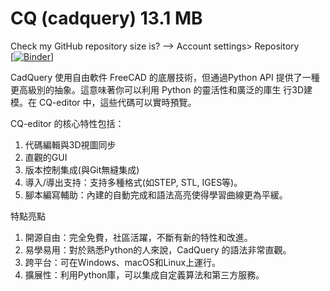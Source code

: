 # CQ (cadquery) 13.1 MB
Check my GitHub repository size is? --> Account settings> Repository<br>
[[![Binder](https://mybinder.org/badge_logo.svg)](https://mybinder.org/v2/gh/p3teacher/CQ/main)]<br>

CadQuery 使用自由軟件 FreeCAD 的底層技術，但通過Python API 提供了一種更高級別的抽象。這意味著你可以利用 Python 的靈活性和廣泛的庫生
行3D建模。在 CQ-editor 中，這些代碼可以實時預覽。

CQ-editor 的核心特性包括：
1. 代碼編輯與3D視圖同步
2. 直觀的GUI
3. 版本控制集成(與Git無縫集成)
4. 導入/導出支持：支持多種格式(如STEP, STL, IGES等)。
5. 腳本編寫輔助：內建的自動完成和語法高亮使得學習曲線更為平緩。

特點亮點
1. 開源自由：完全免費，社區活躍，不斷有新的特性和改進。
2. 易學易用：對於熟悉Python的人來說，CadQuery 的語法非常直觀。
3. 跨平台：可在Windows、macOS和Linux上運行。
4. 擴展性：利用Python庫，可以集成自定義算法和第三方服務。
